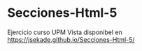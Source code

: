 # Secciones-Html-5
Ejercicio curso UPM
Vista disponibel en https://jsekade.github.io/Secciones-Html-5/
